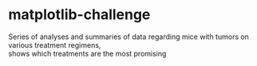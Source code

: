 # matplotlib-challenge
 
Series of analyses and summaries of data regarding mice with tumors on various treatment regimens,  
shows which treatments are the most promising
